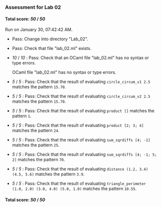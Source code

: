 ### Assessment for Lab 02

#### Total score: _50_ / _50_

Run on January 30, 07:42:42 AM.

+ Pass: Change into directory "Lab_02".

+ Pass: Check that file "lab_02.ml" exists.

+  _10_ / _10_ : Pass: Check that an OCaml file "lab_02.ml" has no syntax or type errors.

    OCaml file "lab_02.ml" has no syntax or type errors.



+  _5_ / _5_ : Pass: Check that the result of evaluating `circle_circum_v1 2.5` matches the pattern `15.70`.

   



+  _5_ / _5_ : Pass: Check that the result of evaluating `circle_circum_v2 2.5` matches the pattern `15.70`.

   



+  _5_ / _5_ : Pass: Check that the result of evaluating `product []` matches the pattern `1`.

   



+  _5_ / _5_ : Pass: Check that the result of evaluating `product [2; 3; 4]` matches the pattern `24`.

   



+  _5_ / _5_ : Pass: Check that the result of evaluating `sum_sqrdiffs [4; -1]` matches the pattern `25`.

   



+  _5_ / _5_ : Pass: Check that the result of evaluating `sum_sqrdiffs [4; -1; 5; 2]` matches the pattern `70`.

   



+  _5_ / _5_ : Pass: Check that the result of evaluating `distance (1.2, 3.4) (4.5, 5.6)` matches the pattern `3.9`.

   



+  _5_ / _5_ : Pass: Check that the result of evaluating `triangle_perimeter (1.0, 2.0) (3.0, 4.0) (5.0, 1.0)` matches the pattern `10.55`.

   



#### Total score: _50_ / _50_

